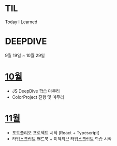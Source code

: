 # TIL
Today I Learned

# DEEPDIVE
9월 19일 ~ 10월 29일

# [10월](https://github.com/dnrgus1127/TIL/tree/main/days/2023/10)
- JS DeepDive 학습 마무리
- ColorProject 진행 및 마무리

# [11월](https://github.com/dnrgus1127/TIL/tree/main/days/11%EC%9B%94)
- 포트폴리오 프로젝트 시작 (React + Typescript)
- 타입스크립트 핸드북 + 이펙티브 타입스크립트 학습 시작
